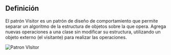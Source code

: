 ## Definición

El patrón Visitor es un patrón de diseño de comportamiento que permite separar un algoritmo de la estructura de objetos sobre la que opera. Agrega nuevas operaciones a una clase sin modificar su estructura, utilizando un objeto externo (el visitante) para realizar las operaciones.

![Patron VIsitor](https://refactoring.guru/images/patterns/diagrams/visitor/structure-es.png)
